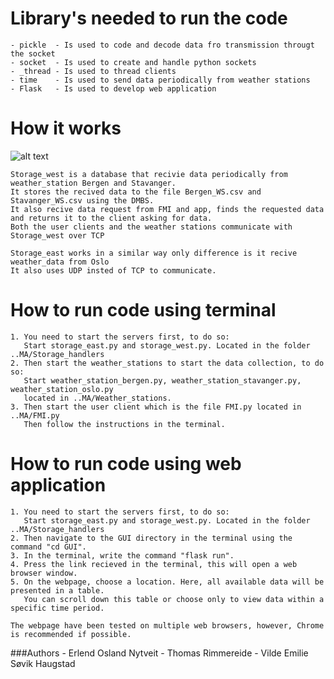 # Library's needed to run the code  
    - pickle  - Is used to code and decode data fro transmission througt the socket
    - socket  - Is used to create and handle python sockets 
    - _thread - Is used to thread clients
    - time    - Is used to send data periodically from weather stations 
    - Flask   - Is used to develop web application

# How it works 

![alt text](https://github.com/thomasRimmereide/INF142-Mandatory-Assignment-VET/blob/main/MA/system_overview.png?raw=true)
    
    Storage_west is a database that recivie data periodically from weather_station Bergen and Stavanger.
    It stores the recived data to the file Bergen_WS.csv and Stavanger_WS.csv using the DMBS.
    It also recive data request from FMI and app, finds the requested data and returns it to the client asking for data.
    Both the user clients and the weather stations communicate with Storage_west over TCP

    Storage_east works in a similar way only difference is it recive weather_data from Oslo
    It also uses UDP insted of TCP to communicate.

# How to run code using terminal

    1. You need to start the servers first, to do so: 
       Start storage_east.py and storage_west.py. Located in the folder ..MA/Storage_handlers
    2. Then start the weather_stations to start the data collection, to do so:     
       Start weather_station_bergen.py, weather_station_stavanger.py, weather_station_oslo.py 
       located in ..MA/Weather_stations.
    3. Then start the user client which is the file FMI.py located in ..MA/FMI.py
       Then follow the instructions in the terminal.

# How to run code using web application 
    
    1. You need to start the servers first, to do so: 
       Start storage_east.py and storage_west.py. Located in the folder ..MA/Storage_handlers
    2. Then navigate to the GUI directory in the terminal using the command "cd GUI".
    3. In the terminal, write the command "flask run".
    4. Press the link recieved in the terminal, this will open a web browser window. 
    5. On the webpage, choose a location. Here, all available data will be presented in a table. 
       You can scroll down this table or choose only to view data within a specific time period.

    The webpage have been tested on multiple web browsers, however, Chrome is recommended if possible. 

###Authors 
    - Erlend Osland Nytveit
    - Thomas Rimmereide
    - Vilde Emilie Søvik Haugstad
        
 
